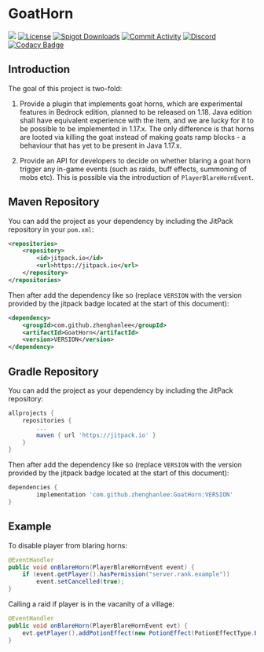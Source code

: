 # GoatHorn

[![](https://jitpack.io/v/zhenghanlee/GoatHorn.svg)](https://jitpack.io/#zhenghanlee/GoatHorn)
[![License](https://img.shields.io/github/license/zhenghanlee/GoatHorn)](https://img.shields.io/github/license/zhenghanlee/CustomShop)
[![Spigot Downloads](http://badge.henrya.org/spigotbukkit/downloads?spigot=95113&name=spigot_downloads)](https://www.spigotmc.org/resources/%E2%AD%901-17-must-have%E2%AD%90-goathorn.95113/)
[![Commit Activity](https://img.shields.io/github/commit-activity/m/zhenghanlee/GoatHorn)](https://img.shields.io/github/commit-activity/m/zhenghanlee/GoatHorn)
[![Discord](https://img.shields.io/discord/846941711741222922.svg?logo=discord)](https://discord.gg/YSv7pptDjE)
[![Codacy Badge](https://app.codacy.com/project/badge/Grade/9e997f06079542b9996cf7c695989b9d)](https://www.codacy.com/gh/zhenghanlee/GoatHorn/dashboard?utm_source=github.com&utm_medium=referral&utm_content=zhenghanlee/GoatHorn&utm_campaign=Badge_Grade)

## Introduction

The goal of this project is two-fold:

1. Provide a plugin that implements goat horns, which are experimental features in Bedrock edition, planned to be released on 1.18. Java edition shall have equivalent experience with the item, and we are lucky for it to be possible to be implemented in 1.17.x. The only difference is that horns are looted via killing the goat instead of making goats ramp blocks - a behaviour that has yet to be present in Java 1.17.x.

2. Provide an API for developers to decide on whether blaring a goat horn trigger any in-game events (such as raids, buff effects, summoning of mobs etc). This is possible via the introduction of `PlayerBlareHornEvent`.

## Maven Repository

You can add the project as your dependency by including the JitPack repository in your `pom.xml`:

```xml
<repositories>
	<repository>
		<id>jitpack.io</id>
		<url>https://jitpack.io</url>
	</repository>
</repositories>
```

Then after add the dependency like so (replace `VERSION` with the version provided by the jitpack badge located at the start of this document):

```xml
<dependency>
	<groupId>com.github.zhenghanlee</groupId>
	<artifactId>GoatHorn</artifactId>
	<version>VERSION</version>
</dependency>
```

## Gradle Repository

You can add the project as your dependency by including the JitPack repository:

```gradle
allprojects {
	repositories {
		...
		maven { url 'https://jitpack.io' }
	}
}
```

Then after add the dependency like so (replace `VERSION` with the version provided by the jitpack badge located at the start of this document):

```gradle
dependencies {
	    implementation 'com.github.zhenghanlee:GoatHorn:VERSION'
}
```

## Example

To disable player from blaring horns:

```java
@EventHandler
public void onBlareHorn(PlayerBlareHornEvent event) {
    if (event.getPlayer().hasPermission("server.rank.example"))
        event.setCancelled(true);
}
```

Calling a raid if player is in the vacanity of a village:

```java
@EventHandler
public void onBlareHorn(PlayerBlareHornEvent evt) {
    evt.getPlayer().addPotionEffect(new PotionEffect(PotionEffectType.BAD_OMEN, 1, 5));
}

```
